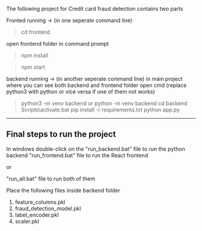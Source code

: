 The following project for Credit card fraud detection contains two parts

Fronted running -> (in one seperate command line)
> cd frontend

 open frontend folder in command prompt
 
> npm install

> npm start

backend running -> (in another seperate command line)
in main project where you can see both backend and frontend folder
open cmd (replace python3 with python or vice versa if one of them not works) 
> python3 -m venv backend
or
> python -m venv backend
> cd backend
> Scripts\activate.bat
> pip install -r requirements.txt
> python app.py

--------------------------------
Final steps to run the project
--------------------------------

In windows double-click on the
"run_backend.bat" file to run the python backend
"run_frontend.bat" file to run the React frontend

or

"run_all.bat" file to run both of them

Place the following files inside backend folder
1. feature_columns.pkl
2. fraud_detection_model.pkl
3. label_encoder.pkl
4. scaler.pkl
